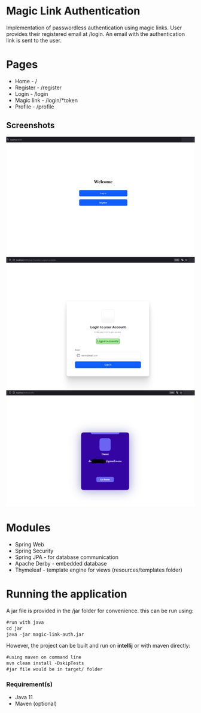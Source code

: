 # Magic Link Authentication
Implementation of passwordless authentication using magic links. 
User provides their registered email at /login. 
An email with the authentication link is sent to the user.

# Pages
- Home - /
- Register - /register 
- Login - /login 
- Magic link - /login/*token 
- Profile - /profile

## Screenshots


<img src="screenshots/home.png" align="center" alt="home"/>

<img src="screenshots/login.png" align="center" alt="home"/>

<img src="screenshots/profile.png" align="center" alt="home"/>


# Modules
- Spring Web 
- Spring Security 
- Spring JPA - for database communication 
- Apache Derby - embedded database 
- Thymeleaf - template engine for views (resources/templates folder)

# Running the application
A jar file is provided in the /jar folder for convenience.
this can be run using:
```
#run with java
cd jar
java -jar magic-link-auth.jar
```
However, the project can be built and run on <b>intellij</b> or with maven directly:
```
#using maven on command line
mvn clean install -DskipTests
#jar file would be in target/ folder
```
### Requirement(s)
- Java 11
- Maven (optional)